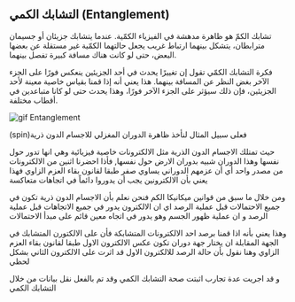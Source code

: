 ## التشابك الكمي  (Entanglement)

تشابك الكمّ هو ظاهرة مدهشة في الفيزياء الكمّية. عندما يتشابك جزيئان أو جسيمان مترابطان، يتشكل بينهما ارتباط غريب يجعل حالتهما الكمّية غير مستقلة عن بعضها البعض، حتى لو كانت هناك مسافة كبيرة تفصل بينهما.

فكرة التشابك الكمّي تقول إن تغييرًا يحدث في أحد الجزيئين ينعكس فورًا على الجزء الآخر بغض النظر عن المسافة بينهما. هذا يعني أنه إذا قمنا بقياس خاصية معينة لأحد الجزيئين، فإن ذلك سيؤثر على الجزء الآخر فورًا، وهذا يحدث حتى لو كانا متباعدين في أقطاب مختلفة.


<!-- we need more information about Entanglement -->

![gif Entanglement ](~/images/entanglment.gif) 

(spin)فعلى سبيل المثال لنأخذ ظاهرة الدوران المغزلي للاجسام الدون ذرية

حيث تمتلك الاجسام الدون الذرية مثل الالكترونات خاصية فيزيائية وهي انها تدور حول نفسها وهذا الدوران شبيه بدوران الارض حول نفسها, فأذا احضرنا اثنين من الالكترونات من مصدر واحد أي أن عزمهم الدوراني يساوي صفر طبقا لقانون بقاء العزم الزاوي فهذا يعني بأن الالكترونين يجب أن يدوروا دائماً في اتجاهات متعاكسة

ومن خلال ما سبق من قوانين ميكانيكا الكم فنحن نعلم بأن الاجسام الدون ذرية تكون في جميع الاحتمالات قبل عملية الرصد اي ان الالكترون يدور في جميع الاتجاهات قبل عملية الرصد و ان عملية ظهور الجسم وهو يدور في اتجاه معين قائم على مبدأ الاحتمالات  

 وهذا يعني بأنه اذا قمنا برصد احد الالكترونات المتشابكة فأن على الالكتورن المتشابك في الجهة المقابلة ان يختار جهة دوران تكون عكس الالكترون الاول طبقا لقانون بقاء العزم الزاوي وهنا نقول بأن حالة الرصد للالكترون الاول قد اثرت على الالكترون الثاني بشكل لحظي 

و قد اجريت عدة تجارب اثبتت صحة التشابك الكمي وقد تم بالفعل نقل بيانات من خلال التشابك الكمي



<!-- المصادر -->
<!-- https://ar.wikipedia.org/wiki/%D8%B9%D8%AF%D8%AF_%D9%83%D9%85_%D9%85%D8%BA%D8%B2%D9%84%D9%8A -->


